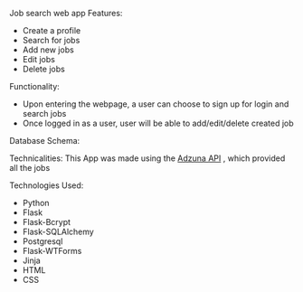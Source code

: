Job search web app
Features:
- Create a profile
- Search for jobs
- Add new jobs
- Edit jobs
- Delete jobs

Functionality:
- Upon entering the webpage, a user can choose to sign up for login and search jobs
- Once logged in as a user, user will be able to add/edit/delete created job



Database Schema:

Technicalities:
This App was made using the [Adzuna API](https://api.adzuna.com) , which provided all the jobs

	
Technologies Used:
- Python
- Flask
- Flask-Bcrypt
- Flask-SQLAlchemy
- Postgresql
- Flask-WTForms
- Jinja
- HTML
- CSS

